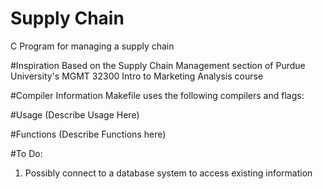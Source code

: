 # Supply Chain
C Program for managing a supply chain

#Inspiration
Based on the Supply Chain Management section of Purdue University's MGMT 32300 Intro to Marketing Analysis course

#Compiler Information
Makefile uses the following compilers and flags:

#Usage
(Describe Usage Here)

#Functions
(Describe Functions here)

#To Do:
1. Possibly connect to a database system to access existing information 